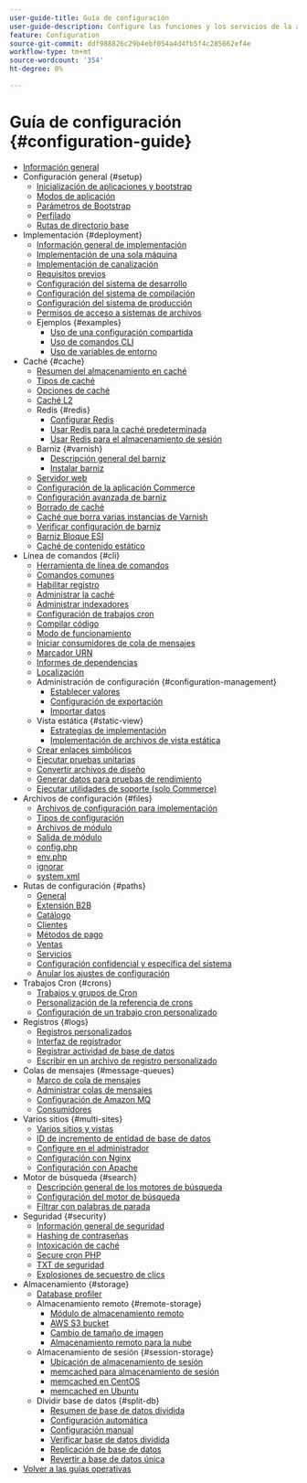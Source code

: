 ```yaml
---
user-guide-title: Guía de configuración
user-guide-description: Configure las funciones y los servicios de la aplicación de Adobe Commerce.
feature: Configuration
source-git-commit: ddf988826c29b4ebf054a4d4fb5f4c285662ef4e
workflow-type: tm+mt
source-wordcount: '354'
ht-degree: 0%

---
```



# Guía de configuración {#configuration-guide}

+ [Información general](overview.md)
+ Configuración general {#setup}
   + [Inicialización de aplicaciones y bootstrap](bootstrap/initialization.md)
   + [Modos de aplicación](bootstrap/application-modes.md)
   + [Parámetros de Bootstrap](bootstrap/set-parameters.md)
   + [Perfilado](bootstrap/mage-profiler.md)
   + [Rutas de directorio base](bootstrap/mage-directory.md)
+ Implementación {#deployment}
   + [Información general de implementación](deployment/overview.md)
   + [Implementación de una sola máquina](deployment/single-machine.md)
   + [Implementación de canalización](deployment/technical-details.md)
   + [Requisitos previos](deployment/prerequisites.md)
   + [Configuración del sistema de desarrollo](deployment/development-system.md)
   + [Configuración del sistema de compilación](deployment/build-system.md)
   + [Configuración del sistema de producción](deployment/production-system.md)
   + [Permisos de acceso a sistemas de archivos](deployment/file-system-permissions.md)
   + Ejemplos {#examples}
      + [Uso de una configuración compartida](deployment/example-shared-configuration.md)
      + [Uso de comandos CLI](deployment/example-using-cli.md)
      + [Uso de variables de entorno](deployment/example-environment-variables.md)
+ Caché {#cache}
   + [Resumen del almacenamiento en caché](cache/caching-overview.md)
   + [Tipos de caché](cache/cache-types.md)
   + [Opciones de caché](cache/cache-options.md)
   + [Caché L2](cache/level-two-cache.md)
   + Redis {#redis}
      + [Configurar Redis](cache/config-redis.md)
      + [Usar Redis para la caché predeterminada](cache/redis-pg-cache.md)
      + [Usar Redis para el almacenamiento de sesión](cache/redis-session.md)
   + Barniz {#varnish}
      + [Descripción general del barniz](cache/config-varnish.md)
      + [Instalar barniz](cache/config-varnish-install.md)
   + [Servidor web](cache/config-varnish-server.md)
   + [Configuración de la aplicación Commerce](cache/configure-varnish-commerce.md)
   + [Configuración avanzada de barniz](cache/config-varnish-advanced.md)
   + [Borrado de caché](cache/use-varnish-cache.md)
   + [Caché que borra varias instancias de Varnish](cache/use-multiple-varnish-cache.md)
   + [Verificar configuración de barniz](cache/config-varnish-final.md)
   + [Barniz Bloque ESI](cache/use-varnish-esi.md)
   + [Caché de contenido estático](cache/static-content-signing.md)
+ Línea de comandos {#cli}
   + [Herramienta de línea de comandos](cli/config-cli.md)
   + [Comandos comunes](cli/common-cli-commands.md)
   + [Habilitar registro](cli/enable-logging.md)
   + [Administrar la caché](cli/manage-cache.md)
   + [Administrar indexadores](cli/manage-indexers.md)
   + [Configuración de trabajos cron](cli/configure-cron-jobs.md)
   + [Compilar código](cli/code-compiler.md)
   + [Modo de funcionamiento](cli/set-mode.md)
   + [Iniciar consumidores de cola de mensajes](cli/start-message-queues.md)
   + [Marcador URN](cli/urn-highlighter.md)
   + [Informes de dependencias](cli/dependency-reports.md)
   + [Localización](cli/localization.md)
   + Administración de configuración {#configuration-management}
      + [Establecer valores](cli/set-configuration-values.md)
      + [Configuración de exportación](cli/export-configuration.md)
      + [Importar datos](cli/import-configuration.md)
   + Vista estática {#static-view}
      + [Estrategias de implementación](cli/static-view-file-strategy.md)
      + [Implementación de archivos de vista estática](cli/static-view-file-deployment.md)
   + [Crear enlaces simbólicos](cli/create-symlinks.md)
   + [Ejecutar pruebas unitarias](cli/unit-tests.md)
   + [Convertir archivos de diseño](cli/convert-layout-files.md)
   + [Generar datos para pruebas de rendimiento](cli/generate-data.md)
   + [Ejecutar utilidades de soporte (solo Commerce)](cli/run-support-utilities.md)
+ Archivos de configuración {#files}
   + [Archivos de configuración para implementación](reference/deployment-files.md)
   + [Tipos de configuración](reference/config-create-types.md)
   + [Archivos de módulo](reference/module-files.md)
   + [Salida de módulo](reference/disable-module-output.md)
   + [config.php](reference/config-reference-configphp.md)
   + [env.php](reference/config-reference-envphp.md)
   + [ignorar](reference/config-reference-gitignore.md)
   + [system.xml](reference/config-reference-systemxml.md)
+ Rutas de configuración {#paths}
   + [General](reference/config-reference-general.md)
   + [Extensión B2B](reference/config-reference-b2b.md)
   + [Catálogo](reference/config-reference-catalog.md)
   + [Clientes](reference/config-reference-customers.md)
   + [Métodos de pago](reference/config-reference-payment.md)
   + [Ventas](reference/config-reference-sales.md)
   + [Servicios](reference/config-reference-services.md)
   + [Configuración confidencial y específica del sistema](reference/config-reference-sens.md)
   + [Anular los ajustes de configuración](reference/override-config-settings.md)
+ Trabajos Cron {#crons}
   + [Trabajos y grupos de Cron](cron/custom-cron.md)
   + [Personalización de la referencia de crons](cron/custom-cron-reference.md)
   + [Configuración de un trabajo cron personalizado](cron/custom-cron-tutorial.md)
+ Registros {#logs}
   + [Registros personalizados](logs/custom-logging.md)
   + [Interfaz de registrador](logs/logger-interface.md)
   + [Registrar actividad de base de datos](logs/database-activity.md)
   + [Escribir en un archivo de registro personalizado](logs/custom-log-files.md)
+ Colas de mensajes {#message-queues}
   + [Marco de cola de mensajes](queues/message-queue-framework.md)
   + [Administrar colas de mensajes](queues/manage-message-queues.md)
   + [Configuración de Amazon MQ](queues/aws-mq.md)
   + [Consumidores](queues/consumers.md)
+ Varios sitios {#multi-sites}
   + [Varios sitios y vistas](multi-sites/ms-overview.md)
   + [ID de incremento de entidad de base de datos](multi-sites/change-increment-id.md)
   + [Configure en el administrador](multi-sites/ms-admin.md)
   + [Configuración con Nginx](multi-sites/ms-nginx.md)
   + [Configuración con Apache](multi-sites/ms-apache.md)
+ Motor de búsqueda {#search}
   + [Descripción general de los motores de búsqueda](search/overview-search.md)
   + [Configuración del motor de búsqueda](search/configure-search-engine.md)
   + [Filtrar con palabras de parada](search/search-stopwords.md)
+ Seguridad {#security}
   + [Información general de seguridad](security/overview.md)
   + [Hashing de contraseñas](security/password-hashing.md)
   + [Intoxicación de caché](security/cache-poisoning.md)
   + [Secure cron PHP](security/secure-cron-php.md)
   + [TXT de seguridad](security/security-txt.md)
   + [Explosiones de secuestro de clics](security/xframe-options.md)
+ Almacenamiento {#storage}
   + [Database profiler](storage/db-profiler.md)
   + Almacenamiento remoto {#remote-storage}
      + [Módulo de almacenamiento remoto](remote-storage/remote-storage.md)
      + [AWS S3 bucket](remote-storage/remote-storage-aws-s3.md)
      + [Cambio de tamaño de imagen](remote-storage/remote-storage-image-resize.md)
      + [Almacenamiento remoto para la nube](remote-storage/cloud-support.md)
   + Almacenamiento de sesión {#session-storage}
      + [Ubicación de almacenamiento de sesión](storage/sessions.md)
      + [memcached para almacenamiento de sesión](storage/memcached.md)
      + [memcached en CentOS](storage/memcache-centos.md)
      + [memcached en Ubuntu](storage/memcache-ubuntu.md)
   + Dividir base de datos {#split-db}
      + [Resumen de base de datos dividida](storage/multi-master.md)
      + [Configuración automática](storage/multi-master-masterdb.md)
      + [Configuración manual](storage/multi-master-manual.md)
      + [Verificar base de datos dividida](storage/multi-master-verify.md)
      + [Replicación de base de datos](storage/multi-master-replication.md)
      + [Revertir a base de datos única](storage/revert-split-database.md)
+ [Volver a las guías operativas](https://experienceleague.adobe.com/docs/commerce-operations/operational-guides/home.html)